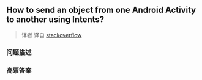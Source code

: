 ## How to send an object from one Android Activity to another using Intents?

> 译者 译自 [stackoverflow](http://stackoverflow.com/questions/2139134/how-to-send-an-object-from-one-android-activity-to-another-using-intents) 

### 问题描述 

### 高票答案 

